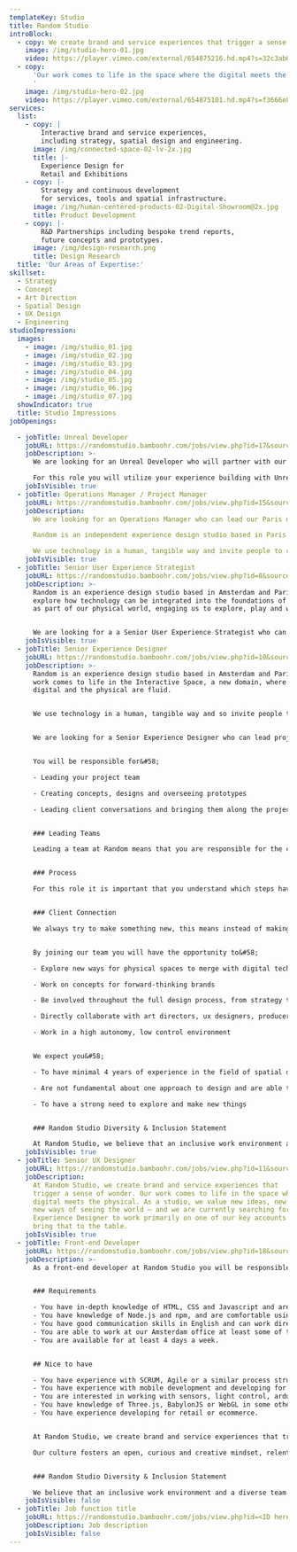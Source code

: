 ```yaml
---
templateKey: Studio
title: Random Studio
introBlock:
  - copy: We create brand and service experiences that trigger a sense of wonder.
    image: /img/studio-hero-01.jpg
    video: https://player.vimeo.com/external/654875216.hd.mp4?s=32c3ab6143557993e96fe0baabfa5b403a8437b1&profile_id=175
  - copy:
      'Our work comes to life in the space where the digital meets the physical.
      '
    image: /img/studio-hero-02.jpg
    video: https://player.vimeo.com/external/654875101.hd.mp4?s=f3666e8b0b2c9ac99c4020a61d75cd4947faeee5&profile_id=175
services:
  list:
    - copy: |
        Interactive brand and service experiences,
        including strategy, spatial design and engineering.
      image: /img/connected-space-02-lv-2x.jpg
      title: |-
        Experience Design for
        Retail and Exhibitions
    - copy: |-
        Strategy and continuous development
        for services, tools and spatial infrastructure.
      image: /img/human-centered-products-02-Digital-Showroom@2x.jpg
      title: Product Development
    - copy: |-
        R&D Partnerships including bespoke trend reports,
        future concepts and prototypes.
      image: /img/design-research.png
      title: Design Research
  title: 'Our Areas of Expertise:'
skillset:
  - Strategy
  - Concept
  - Art Direction
  - Spatial Design
  - UX Design
  - Engineering
studioImpression:
  images:
    - image: /img/studio_01.jpg
    - image: /img/studio_02.jpg
    - image: /img/studio_03.jpg
    - image: /img/studio_04.jpg
    - image: /img/studio_05.jpg
    - image: /img/studio_06.jpg
    - image: /img/studio_07.jpg
  showIndicator: true
  title: Studio Impressions
jobOpenings:

  - jobTitle: Unreal Developer
    jobURL: https://randomstudio.bamboohr.com/jobs/view.php?id=17&source=aWQ9Nw%3D%3D
    jobDescription: >-
      We are looking for an Unreal Developer who will partner with our team to create digital twins of our physical spaces.

      For this role you will utilize your experience building with Unreal to create Blueprint interactions and develop larger realtime experiences. You'll work alongside a team of Unreal artists and within a Realtime pipeline to build and package files correctly for various scenarios. 
    jobIsVisible: true
  - jobTitle: Operations Manager / Project Manager
    jobURL: https://randomstudio.bamboohr.com/jobs/view.php?id=15&source=aWQ9Nw%3D%3D
    jobDescription:
      We are looking for an Operations Manager who can lead our Paris operations.

      Random is an independent experience design studio based in Paris and Amsterdam. Our work comes to life where the digital and the physical are fluid.

      We use technology in a human, tangible way and invite people to connect to both each other and the space they are in.
    jobIsVisible: true
  - jobTitle: Senior User Experience Strategist
    jobURL: https://randomstudio.bamboohr.com/jobs/view.php?id=8&source=aWQ9Nw%3D%3D
    jobDescription: >-
      Random is an experience design studio based in Amsterdam and Paris. We
      explore how technology can be integrated into the foundations of a space;
      as part of our physical world, engaging us to explore, play and wonder.


      We are looking for a a Senior User Experience Strategist who can lead the proposal process and concept development phase for innovation programs and long-term projects.
    jobIsVisible: true
  - jobTitle: Senior Experience Designer
    jobURL: https://randomstudio.bamboohr.com/jobs/view.php?id=10&source=aWQ9Nw%3D%3D
    jobDescription: >-
      Random is an experience design studio based in Amsterdam and Paris. Our
      work comes to life in the Interactive Space, a new domain, where the
      digital and the physical are fluid.


      We use technology in a human, tangible way and so invite people to connect to each other and the space they are in.


      We are looking for a Senior Experience Designer who can lead projects from start to end.


      You will be responsible for&#58;

      - Leading your project team

      - Creating concepts, designs and overseeing prototypes

      - Leading client conversations and bringing them along the project process


      ### Leading Teams

      Leading a team at Random means that you are responsible for the creative part of the project from A-Z. However, it does not mean that you are a hierarchical boss. Our team consists of different people from all kinds of disciplines, characters and strengths. You will shape and be part of the team and nurture a strong creative dynamic.


      ### Process

      For this role it is important that you understand which steps have to be taken to complete a project from strategic briefing to a fully delivered end result. You will work as a project lead and facilitate a team through research, ideation, art direction, prototypes and presentations. Furthermore, you will be responsible for instructing vendors (in collaboration with our producers) and delegating tasks to the project team.


      ### Client Connection

      We always try to make something new, this means instead of making something predefined, we will enter a creative process with our team and the client. It is important that you feel comfortable managing the creative energy between the client and us.


      By joining our team you will have the opportunity to&#58;

      - Explore new ways for physical spaces to merge with digital technologies to create elevated experiences and services

      - Work on concepts for forward-thinking brands

      - Be involved throughout the full design process, from strategy to prototype to production

      - Directly collaborate with art directors, ux designers, producers and technologists, external and internal. We don’t have a set signature and so enjoy working with many different people also outside of our own studio.

      - Work in a high autonomy, low control environment


      We expect you&#58;

      - To have minimal 4 years of experience in the field of spatial design, architecture, brand communication or interactive technologies

      - Are not fundamental about one approach to design and are able to synthesise various modes of thinking

      - To have a strong need to explore and make new things


      ### Random Studio Diversity & Inclusion Statement

      At Random Studio, we believe that an inclusive work environment and a diverse team are key to creating fresh and inspiring work. We’re looking for candidates who enrich our culture and challenge the status quo. We encourage everyone to bring their whole selves to work, and we strive to provide all candidates with an unbiased and accessible recruitment process. If you require assistance due to a disability when applying please let us know in your application so we can accommodate your needs.
    jobIsVisible: true
  - jobTitle: Senior UX Designer
    jobURL: https://randomstudio.bamboohr.com/jobs/view.php?id=11&source=aWQ9Nw%3D%3D
    jobDescription:
      At Random Studio, we create brand and service experiences that
      trigger a sense of wonder. Our work comes to life in the space where the
      digital meets the physical. As a studio, we value new ideas, new insight,
      new ways of seeing the world — and we are currently searching for a User
      Experience Designer to work primarily on one of our key accounts who can
      bring that to the table.
    jobIsVisible: true
  - jobTitle: Front-end Developer
    jobURL: https://randomstudio.bamboohr.com/jobs/view.php?id=18&source=aWQ9Nw%3D%3D
    jobDescription: >-
      As a front-end developer at Random Studio you will be responsible for developing applications and interactive experiences for web-based devices and physical installations. You will work in a team of creative developers, designers, testers and project managers to expand a platform of highly contextual touch-screen applications used in stores. Our default tech stack is based on web technologies like React but we embrace experimentation and pragmatism in using new frameworks and tools wherever they make sense. 


      ### Requirements

      - You have in-depth knowledge of HTML, CSS and Javascript and are skilled in React or a similar component-based front-end library.
      - You have knowledge of Node.js and npm, and are comfortable using a command line to run scripts and GIT.
      - You have good communication skills in English and can work directly with designers, other developers, and clients in a clear and professional way.
      - You are able to work at our Amsterdam office at least some of the time.
      - You are available for at least 4 days a week.


      ## Nice to have

      - You have experience with SCRUM, Agile or a similar process structure.
      - You have experience with mobile development and developing for touch screens.
      - You are interested in working with sensors, light control, arduino or other physical hardware.
      - You have knowledge of Three.js, BabylonJS or WebGL in some other way.
      - You have experience developing for retail or ecommerce.


      At Random Studio, we create brand and service experiences that trigger a sense of wonder. Our work comes to life in the space where the digital meets the physical. As a studio, we value new ideas, new insight, new ways of seeing the world. Our studio is high freedom and low control, so we value those with an experimental and independent spirit. We are looking for someone who feels comfortable working in a dynamic and ever-changing environment.

      Our culture fosters an open, curious and creative mindset, relentlessly looking for the new. We encourage autonomy and authenticity to help you shape your own role. We are not bound to a studio signature. The people are the studio. We offer a humane studio that includes daily chef prepared vegetarian lunches, as well as an open space filled with light and plants. We empower and enable the team by providing hardware and software of your choice, and have a commitment to employee growth/development with education/conference budgets, scheduled speakers, and regular social events.


      ### Random Studio Diversity & Inclusion Statement

      We believe that an inclusive work environment and a diverse team are key to creating fresh and inspiring work. We’re looking for candidates who enrich our culture and challenge the status quo. We encourage everyone to bring their whole selves to work, and we strive to provide all candidates with an unbiased and accessible recruitment process. If you require any help due to a disability when applying please let us know in your application so we can accommodate.
    jobIsVisible: false
  - jobTitle: Job function title
    jobURL: https://randomstudio.bamboohr.com/jobs/view.php?id=<ID here>
    jobDescription: Job description
    jobIsVisible: false
---
```

